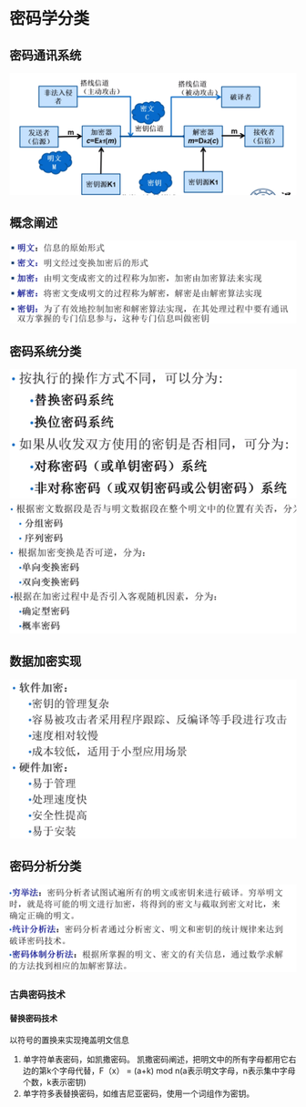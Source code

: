 # 密码学分类
## 密码通讯系统
![image.png](pictures/84fmbl4la1o.png)
## 概念阐述
![image.png](pictures/m1idxyjgx2m.png)
## 密码系统分类
![image.png](pictures/i8kr4ike2l.png)
![image.png](pictures/tbyd643g7hd.png)
## 数据加密实现
![image.png](pictures/q0x5mj7s999.png)
## 密码分析分类
![image.png](pictures/xlpyp2x7jf.png)
### 古典密码技术
#### 替换密码技术
以符号的置换来实现掩盖明文信息  
1. 单字符单表密码，如凯撒密码。
    凯撒密码阐述，把明文中的所有字母都用它右边的第k个字母代替，F（x） = (a+k) mod n(a表示明文字母，n表示集中字母个数，k表示密钥)  
2. 单字符多表替换密码，如维吉尼亚密码，使用一个词组作为密钥。

			


